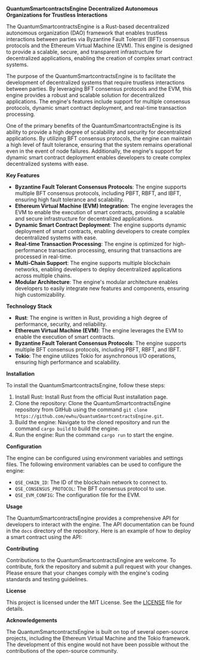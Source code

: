 **QuantumSmartcontractsEngine**
**Decentralized Autonomous Organizations for Trustless Interactions**

The QuantumSmartcontractsEngine is a Rust-based decentralized autonomous organization (DAO) framework that enables trustless interactions between parties via Byzantine Fault Tolerant (BFT) consensus protocols and the Ethereum Virtual Machine (EVM). This engine is designed to provide a scalable, secure, and transparent infrastructure for decentralized applications, enabling the creation of complex smart contract systems.

The purpose of the QuantumSmartcontractsEngine is to facilitate the development of decentralized systems that require trustless interactions between parties. By leveraging BFT consensus protocols and the EVM, this engine provides a robust and scalable solution for decentralized applications. The engine's features include support for multiple consensus protocols, dynamic smart contract deployment, and real-time transaction processing.

One of the primary benefits of the QuantumSmartcontractsEngine is its ability to provide a high degree of scalability and security for decentralized applications. By utilizing BFT consensus protocols, the engine can maintain a high level of fault tolerance, ensuring that the system remains operational even in the event of node failures. Additionally, the engine's support for dynamic smart contract deployment enables developers to create complex decentralized systems with ease.

**Key Features**

* **Byzantine Fault Tolerant Consensus Protocols**: The engine supports multiple BFT consensus protocols, including PBFT, RBFT, and IBFT, ensuring high fault tolerance and scalability.
* **Ethereum Virtual Machine (EVM) Integration**: The engine leverages the EVM to enable the execution of smart contracts, providing a scalable and secure infrastructure for decentralized applications.
* **Dynamic Smart Contract Deployment**: The engine supports dynamic deployment of smart contracts, enabling developers to create complex decentralized systems with ease.
* **Real-time Transaction Processing**: The engine is optimized for high-performance transaction processing, ensuring that transactions are processed in real-time.
* **Multi-Chain Support**: The engine supports multiple blockchain networks, enabling developers to deploy decentralized applications across multiple chains.
* **Modular Architecture**: The engine's modular architecture enables developers to easily integrate new features and components, ensuring high customizability.

**Technology Stack**

* **Rust**: The engine is written in Rust, providing a high degree of performance, security, and reliability.
* **Ethereum Virtual Machine (EVM)**: The engine leverages the EVM to enable the execution of smart contracts.
* **Byzantine Fault Tolerant Consensus Protocols**: The engine supports multiple BFT consensus protocols, including PBFT, RBFT, and IBFT.
* **Tokio**: The engine utilizes Tokio for asynchronous I/O operations, ensuring high performance and scalability.

**Installation**

To install the QuantumSmartcontractsEngine, follow these steps:

1. Install Rust: Install Rust from the official Rust installation page.
2. Clone the repository: Clone the QuantumSmartcontractsEngine repository from GitHub using the command `git clone https://github.com/ewhu/QuantumSmartcontractsEngine.git`.
3. Build the engine: Navigate to the cloned repository and run the command `cargo build` to build the engine.
4. Run the engine: Run the command `cargo run` to start the engine.

**Configuration**

The engine can be configured using environment variables and settings files. The following environment variables can be used to configure the engine:

* `QSE_CHAIN_ID`: The ID of the blockchain network to connect to.
* `QSE_CONSENSUS_PROTOCOL`: The BFT consensus protocol to use.
* `QSE_EVM_CONFIG`: The configuration file for the EVM.

**Usage**

The QuantumSmartcontractsEngine provides a comprehensive API for developers to interact with the engine. The API documentation can be found in the `docs` directory of the repository. Here is an example of how to deploy a smart contract using the API:



**Contributing**

Contributions to the QuantumSmartcontractsEngine are welcome. To contribute, fork the repository and submit a pull request with your changes. Please ensure that your changes comply with the engine's coding standards and testing guidelines.

**License**

This project is licensed under the MIT License. See the [LICENSE](https://github.com/ewhu/QuantumSmartcontractsEngine/blob/main/LICENSE) file for details.

**Acknowledgements**

The QuantumSmartcontractsEngine is built on top of several open-source projects, including the Ethereum Virtual Machine and the Tokio framework. The development of this engine would not have been possible without the contributions of the open-source community.